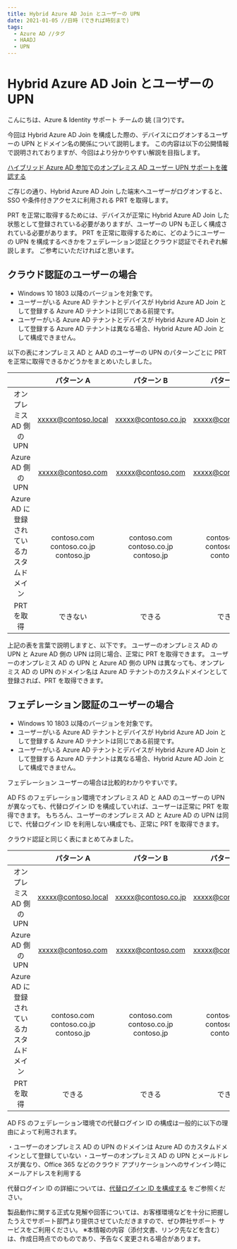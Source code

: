 ```yaml
---
title: Hybrid Azure AD Join とユーザーの UPN 
date: 2021-01-05 //日時 (できれば時刻まで)
tags:
  - Azure AD //タグ
  - HAADJ
  - UPN
---
```


# Hybrid Azure AD Join とユーザーの UPN

こんにちは、Azure & Identity サポート チームの 姚 (ヨウ)です。

今回は Hybrid Azure AD Join を構成した際の、デバイスにログオンするユーザーの UPN とドメイン名の関係について説明します。
この内容は以下の公開情報で説明されておりますが、今回はより分かりやすい解説を目指します。

[ハイブリッド Azure AD 参加でのオンプレミス AD ユーザー UPN サポートを確認する](https://docs.microsoft.com/ja-jp/azure/active-directory/devices/hybrid-azuread-join-plan#review-on-premises-ad-users-upn-support-for-hybrid-azure-ad-join)

ご存じの通り、Hybrid Azure AD Join した端末へユーザーがログオンすると、SSO や条件付きアクセスに利用される PRT を取得します。

PRT を正常に取得するためには、デバイスが正常に Hybrid Azure AD Join した状態として登録されている必要がありますが、ユーザーの UPN も正しく構成されている必要があります。
PRT を正常に取得するために、どのようにユーザーの UPN を構成するべきかをフェデレーション認証とクラウド認証でそれぞれ解説します。
ご参考にいただければと思います。

## クラウド認証のユーザーの場合

- Windows 10 1803 以降のバージョンを対象です。
- ユーザーがいる Azure AD テナントとデバイスが Hybrid Azure AD Join として登録する Azure AD テナントは同じである前提です。
- ユーザーがいる Azure AD テナントとデバイスが Hybrid Azure AD Join として登録する Azure AD テナントは異なる場合、Hybrid Azure AD Join として構成できません。

以下の表にオンプレミス AD と AAD のユーザーの UPN のパターンごとに PRT を正常に取得できるかどうかをまとめいたしました。

|       | パターン A | パターン B | パターン C |
| :---: | :---: | :---: | :---: |
| オンプレミス AD 側の UPN | xxxxx@contoso.local | xxxxx@contoso.co.jp | xxxxx@contoso.com |
| Azure AD 側の UPN | xxxxx@contoso.com | xxxxx@contoso.com | xxxxx@contoso.com |
| Azure AD に登録されているカスタムドメイン | contoso.com<br>contoso.co.jp<br>contoso.jp | contoso.com<br>contoso.co.jp<br>contoso.jp | contoso.com<br>contoso.co.jp<br>contoso.jp |
| PRT を取得 | できない | できる | できる |

上記の表を言葉で説明しますと、以下です。
ユーザーのオンプレミス AD の UPN と Azure AD 側の UPN は同じ場合、正常に PRT を取得できます。
ユーザーのオンプレミス AD の UPN と Azure AD 側の UPN は異なっても、オンプレミス AD の UPN のドメイン名は Azure AD テナントのカスタムドメインとして登録されば、PRT を取得できます。

## フェデレーション認証のユーザーの場合

- Windows 10 1803 以降のバージョンを対象です。
- ユーザーがいる Azure AD テナントとデバイスが Hybrid Azure AD Join として登録する Azure AD テナントは同じである前提です。
- ユーザーがいる Azure AD テナントとデバイスが Hybrid Azure AD Join として登録する Azure AD テナントは異なる場合、Hybrid Azure AD Join として構成できません。

フェデレーション ユーザーの場合は比較的わかりやすいです。

AD FS のフェデレーション環境でオンプレミス AD と AAD のユーザーの UPN が異なっても、代替ログイン ID を構成していれば、ユーザーは正常に PRT を取得できます。
もちろん、ユーザーのオンプレミス AD と Azure AD の UPN は同じで、代替ログイン ID を利用しない構成でも、正常に PRT を取得できます。

クラウド認証と同じく表にまとめてみました。

|       | パターン A | パターン B | パターン C |
| :---: | :---: | :---: | :---: |
| オンプレミス AD 側の UPN | xxxxx@contoso.local | xxxxx@contoso.co.jp | xxxxx@contoso.com |
| Azure AD 側の UPN | xxxxx@contoso.com | xxxxx@contoso.com | xxxxx@contoso.com |
| Azure AD に登録されているカスタムドメイン | contoso.com<br>contoso.co.jp<br>contoso.jp | contoso.com<br>contoso.co.jp<br>contoso.jp | contoso.com<br>contoso.co.jp<br>contoso.jp |
| PRT を取得 | できる | できる | できる |

AD FS のフェデレーション環境での代替ログイン ID の構成は一般的に以下の理由によって利用されます。

・ユーザーのオンプレミス AD の UPN のドメインは Azure AD のカスタムドメインとして登録していない
・ユーザーのオンプレミス AD の UPN とメールドレスが異なり、Office 365 などのクラウド アプリケーションへのサインイン時にメールアドレスを利用する

代替ログイン ID の詳細については、[代替ログイン ID を構成する](https://docs.microsoft.com/ja-jp/windows-server/identity/ad-fs/operations/configuring-alternate-login-id) をご参照ください。

製品動作に関する正式な見解や回答については、お客様環境などを十分に把握したうえでサポート部門より提供させていただきますので、ぜひ弊社サポート サービスをご利用ください。
※本情報の内容（添付文書、リンク先などを含む）は、作成日時点でのものであり、予告なく変更される場合があります。
